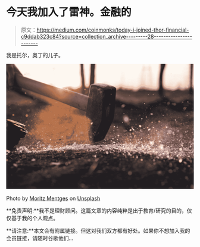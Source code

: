 # 今天我加入了雷神。金融的

> 原文：<https://medium.com/coinmonks/today-i-joined-thor-financial-c9ddab323c84?source=collection_archive---------28----------------------->

我是托尔，奥丁的儿子。

![](img/d600fa93a61153936a83fddd59e49935.png)

Photo by [Moritz Mentges](https://unsplash.com/@mphotographym?utm_source=medium&utm_medium=referral) on [Unsplash](https://unsplash.com?utm_source=medium&utm_medium=referral)

**免责声明:**我不是理财顾问。这篇文章的内容纯粹是出于教育/研究的目的，仅仅基于我的个人观点。

**请注意:**本文会有附属链接。但这对我们双方都有好处。如果你不想加入我的会员链接，请随时谷歌他们…
